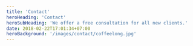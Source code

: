 ```yaml
---
title: 'Contact'
heroHeading: 'Contact'
heroSubHeading: 'We offer a free consultation for all new clients.'
date: 2018-02-22T17:01:34+07:00
heroBackground: '/images/contact/coffeelong.jpg'
---
```

